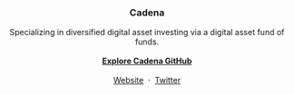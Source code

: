 <p align="center">
  <h3 align="center">Cadena</h3>
  <p align="center">
    Specializing in diversified digital asset investing via a digital asset fund of funds.
  <br>
  <br>
    <a href="https://github.com/cadenainv"><strong>Explore Cadena GitHub</strong></a>
  <br>
  <br>
    <a href="https://www.cadenainv.com">Website</a>
    &nbsp;&middot;&nbsp;
    <a href="https://twitter.com/cadenainv">Twitter</a>
  </p>
</p>

<br>

